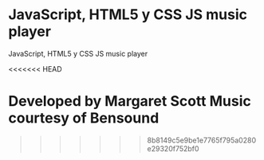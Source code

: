 # JavaScript, HTML5 y CSS JS music player
 JavaScript, HTML5 y CSS JS music player

<<<<<<< HEAD

Developed by Margaret Scott
Music courtesy of Bensound
=======
>>>>>>> 8b8149c5e9be1e7765f795a0280e29320f752bf0
